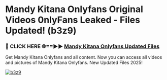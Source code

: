 # Mandy Kitana Onlyfans Original Videos 0nlyFans Leaked - Files Updated! (b3z9)

<h3>🔴 CLICK HERE 🌐==►► <a href="https://tinyurl.com/2wckxsce" rel="nofollow">Mandy Kitana Onlyfans Updated Files</a></h3>

Get Mandy Kitana Onlyfans and all content. Now you can access all videos and pictures of Mandy Kitana Onlyfans. New Updated Files 2025!

[![b3z9](https://i.imgur.com/AFduVYN.gif)](https://tinyurl.com/2wckxsce)
